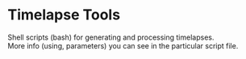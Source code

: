 # Timelapse Tools

Shell scripts (bash) for generating and processing timelapses.  
More info (using, parameters) you can see in the particular script file.